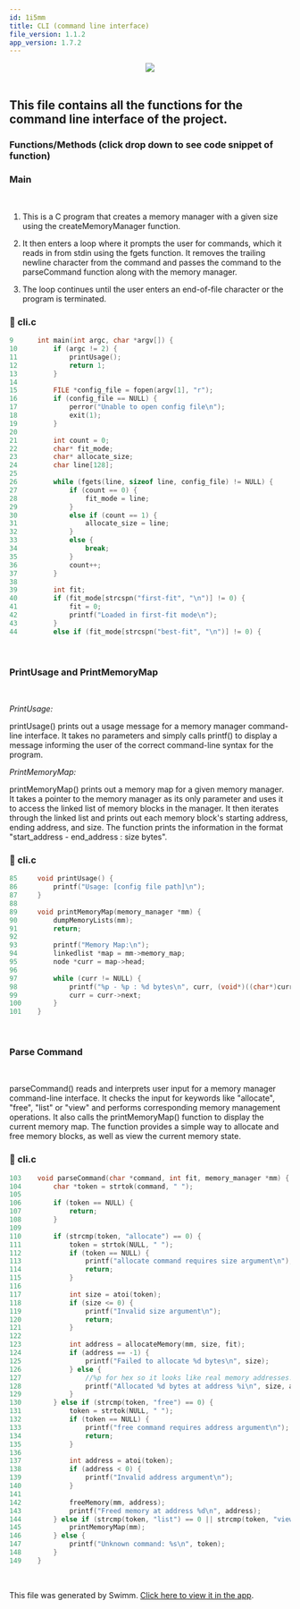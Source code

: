 ```yaml
---
id: 1i5mm
title: CLI (command line interface)
file_version: 1.1.2
app_version: 1.7.2
---
```


<div align="center"><img src="https://firebasestorage.googleapis.com/v0/b/swimmio-content/o/repositories%2FZ2l0aHViJTNBJTNBTWVtb3J5LU1hbmFnZXIlM0ElM0FLeWxlRkM%3D%2F1906b416-8076-4b0a-85eb-1359bc334666.png?alt=media&token=cf4eebfb-0a6e-4a3e-a924-e025c55b8fcb" style="width:'50%'"/></div>

<br/>

## This file contains all the functions for the command line interface of the project.

### Functions/Methods (click drop down to see code snippet of function)

### Main

<br/>

1.  This is a C program that creates a memory manager with a given size using the createMemoryManager function.

2.  It then enters a loop where it prompts the user for commands, which it reads in from stdin using the fgets function. It removes the trailing newline character from the command and passes the command to the parseCommand function along with the memory manager.

3.  The loop continues until the user enters an end-of-file character or the program is terminated.
<!-- NOTE-swimm-snippet: the lines below link your snippet to Swimm -->
### 📄 cli.c
```c
9      int main(int argc, char *argv[]) {
10         if (argc != 2) {
11             printUsage();
12             return 1;
13         }
14     
15         FILE *config_file = fopen(argv[1], "r");
16         if (config_file == NULL) {
17             perror("Unable to open config file\n");
18             exit(1);
19         }
20     
21         int count = 0;
22         char* fit_mode;
23         char* allocate_size;
24         char line[128];
25     
26         while (fgets(line, sizeof line, config_file) != NULL) {
27             if (count == 0) {
28                 fit_mode = line;
29             }
30             else if (count == 1) {
31                 allocate_size = line;
32             }
33             else {
34                 break;
35             }
36             count++;
37         }
38     
39         int fit;
40         if (fit_mode[strcspn("first-fit", "\n")] != 0) {
41             fit = 0;
42             printf("Loaded in first-fit mode\n");
43         }
44         else if (fit_mode[strcspn("best-fit", "\n")] != 0) {
```

<br/>

### PrintUsage and PrintMemoryMap

<br/>

_PrintUsage:_

printUsage() prints out a usage message for a memory manager command-line interface. It takes no parameters and simply calls printf() to display a message informing the user of the correct command-line syntax for the program.

_PrintMemoryMap:_

printMemoryMap() prints out a memory map for a given memory manager. It takes a pointer to the memory manager as its only parameter and uses it to access the linked list of memory blocks in the manager. It then iterates through the linked list and prints out each memory block's starting address, ending address, and size. The function prints the information in the format "start\_address - end\_address : size bytes".
<!-- NOTE-swimm-snippet: the lines below link your snippet to Swimm -->
### 📄 cli.c
<!-- collapsed -->

```c
85     void printUsage() {
86         printf("Usage: [config file path]\n");
87     }
88     
89     void printMemoryMap(memory_manager *mm) {
90         dumpMemoryLists(mm);
91         return;
92     
93         printf("Memory Map:\n");
94         linkedlist *map = mm->memory_map;
95         node *curr = map->head;
96     
97         while (curr != NULL) {
98             printf("%p - %p : %d bytes\n", curr, (void*)((char*)curr + curr->data - 1), curr->data);
99             curr = curr->next;
100        }
101    }
```

<br/>

### Parse Command

<br/>

parseCommand() reads and interprets user input for a memory manager command-line interface. It checks the input for keywords like "allocate", "free", "list" or "view" and performs corresponding memory management operations. It also calls the printMemoryMap() function to display the current memory map. The function provides a simple way to allocate and free memory blocks, as well as view the current memory state.
<!-- NOTE-swimm-snippet: the lines below link your snippet to Swimm -->
### 📄 cli.c
<!-- collapsed -->

```c
103    void parseCommand(char *command, int fit, memory_manager *mm) {
104        char *token = strtok(command, " ");
105    
106        if (token == NULL) {
107            return;
108        }
109    
110        if (strcmp(token, "allocate") == 0) {
111            token = strtok(NULL, " ");
112            if (token == NULL) {
113                printf("allocate command requires size argument\n");
114                return;
115            }
116    
117            int size = atoi(token);
118            if (size <= 0) {
119                printf("Invalid size argument\n");
120                return;
121            }
122    
123            int address = allocateMemory(mm, size, fit);
124            if (address == -1) {
125                printf("Failed to allocate %d bytes\n", size);
126            } else {
127                //%p for hex so it looks like real memory addresses.
128                printf("Allocated %d bytes at address %i\n", size, address);
129            }
130        } else if (strcmp(token, "free") == 0) {
131            token = strtok(NULL, " ");
132            if (token == NULL) {
133                printf("free command requires address argument\n");
134                return;
135            }
136    
137            int address = atoi(token);
138            if (address < 0) {
139                printf("Invalid address argument\n");
140            }
141    
142            freeMemory(mm, address);
143            printf("Freed memory at address %d\n", address);
144        } else if (strcmp(token, "list") == 0 || strcmp(token, "view") == 0) {
145            printMemoryMap(mm);
146        } else {
147            printf("Unknown command: %s\n", token);
148        }
149    }
```

<br/>

This file was generated by Swimm. [Click here to view it in the app](https://app.swimm.io/repos/Z2l0aHViJTNBJTNBTWVtb3J5LU1hbmFnZXIlM0ElM0FLeWxlRkM=/docs/1i5mm).
